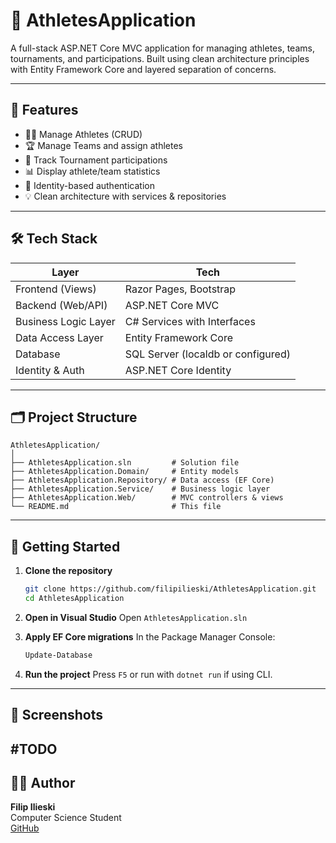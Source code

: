 # 🏅 AthletesApplication

A full-stack ASP.NET Core MVC application for managing athletes, teams, tournaments, and participations. Built using clean architecture principles with Entity Framework Core and layered separation of concerns.

---

## 📌 Features

- 🧍‍♂️ Manage Athletes (CRUD)
- 🏆 Manage Teams and assign athletes
- 🎯 Track Tournament participations
- 📊 Display athlete/team statistics
- 🔐 Identity-based authentication
- 💡 Clean architecture with services & repositories

---

## 🛠 Tech Stack

| Layer                     | Tech                                  |
|---------------------------|---------------------------------------|
| Frontend (Views)          | Razor Pages, Bootstrap                |
| Backend (Web/API)         | ASP.NET Core MVC                      |
| Business Logic Layer      | C# Services with Interfaces           |
| Data Access Layer         | Entity Framework Core                 |
| Database                  | SQL Server (localdb or configured)    |
| Identity & Auth           | ASP.NET Core Identity                 |

---

## 🗂 Project Structure

```
AthletesApplication/
│
├── AthletesApplication.sln         # Solution file
├── AthletesApplication.Domain/     # Entity models
├── AthletesApplication.Repository/ # Data access (EF Core)
├── AthletesApplication.Service/    # Business logic layer
├── AthletesApplication.Web/        # MVC controllers & views
└── README.md                       # This file
```

---

## 🚀 Getting Started

1. **Clone the repository**
   ```bash
   git clone https://github.com/filipilieski/AthletesApplication.git
   cd AthletesApplication
   ```

2. **Open in Visual Studio**
   Open `AthletesApplication.sln`

3. **Apply EF Core migrations**
   In the Package Manager Console:
   ```bash
   Update-Database
   ```

4. **Run the project**
   Press `F5` or run with `dotnet run` if using CLI.

---

## 📸 Screenshots

#TODO
---

## 👨‍💻 Author

**Filip Ilieski**  
Computer Science Student  
[GitHub](https://github.com/filipilieski)
